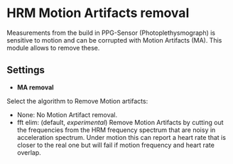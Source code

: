 # HRM Motion Artifacts removal

Measurements from the build in PPG-Sensor (Photoplethysmograph) is sensitive to motion and can be corrupted with Motion Artifacts (MA). This module allows to remove these.

## Settings

* **MA removal**

Select the algorithm to Remove Motion artifacts:
  - None: No Motion Artifact removal.
  - fft elim: (default, *experimental*) Remove Motion Artifacts by cutting out the frequencies from the HRM frequency spectrum that are noisy in acceleration spectrum. Under motion this can report a heart rate that is closer to the real one but will fail if motion frequency and heart rate overlap.

